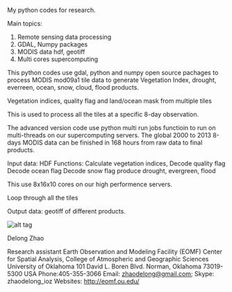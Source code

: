 My python codes for research.

Main topics:

1. Remote sensing data processing
2. GDAL, Numpy packages
3. MODIS data hdf, geotiff
4. Multi cores supercomputing

This python codes use gdal, python and numpy open source pachages to process MODIS mod09a1 tile data to generate Vegetation Index, drought, 
everreen, ocean, snow, cloud, flood products.

Vegetation indices, quality flag and land/ocean mask from multiple tiles

This is used to process all the tiles at a specific 8-day observation.

The advanced version code use python multi run jobs functioin to run on multi-threads on our supercomputing servers. The global 2000 to 2013 8-days MODIS data can be finished in 168 hours from raw data to final products.

Input data: HDF
Functions:
Calculate vegetation indices,
Decode quality flag
Decode ocean flag
Decode snow flag
produce drought, evergreen, flood

This use 8x16x10 cores on our high performence servers. 

Loop through all the tiles

Output data: geotiff of different products.

![alt tag](https://raw.github.com/zhaodelong/Python-codes-for-MODIS-super-computing-processing-/master/modis%20processing%20workflow.png)


Delong Zhao

Research assistant
Earth Observation and Modeling Facility (EOMF)
Center for Spatial Analysis, College of Atmospheric and Geographic Sciences
University of Oklahoma
101 David L. Boren Blvd.
Norman, Oklahoma 73019-5300
USA
Phone:405-355-3066 
Email: zhaodelong@gmail.com;                       Skype:  zhaodelong_ioz
Websites:  http://eomf.ou.edu/
